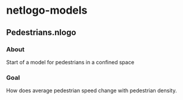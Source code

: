 # netlogo-models

## Pedestrians.nlogo

### About
Start of a model for pedestrians in a confined space

### Goal
How does average pedestrian speed change with pedestrian density.